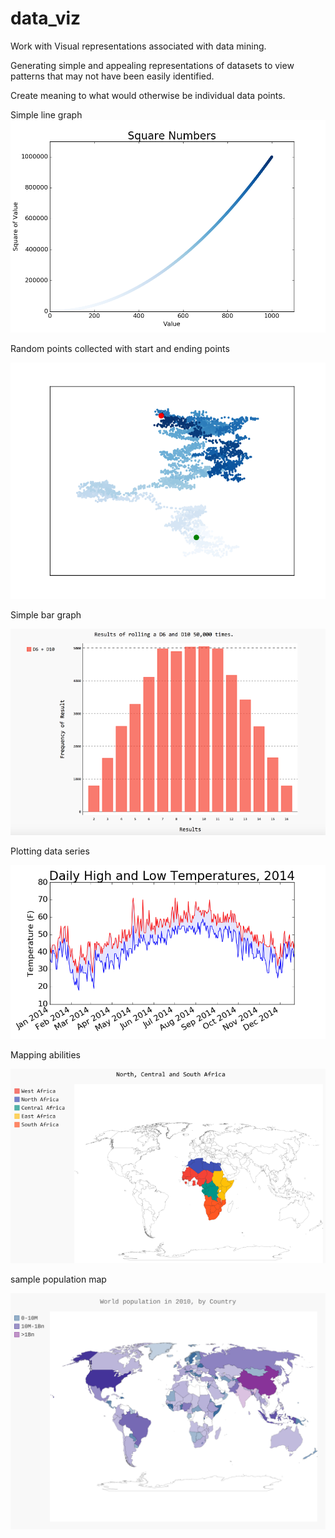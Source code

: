 # data_viz

Work with Visual representations associated with data mining. 

Generating simple and appealing representations of datasets to view patterns that may not have been easily identified. 

Create  meaning to what would otherwise be individual data points.

Simple line graph
![alt tag](https://github.com/4bic-attic/data_viz/blob/data_viz/images/scatter_squares_with_color_map.png)

Random points collected with start and ending points

![alt tag](https://github.com/4bic-attic/data_viz/blob/data_viz/images/random_walk_with_5000_points.png)

Simple bar graph

![alt tag](https://github.com/4bic-attic/data_viz/blob/data_viz/images/D6_D10_dice_visual.png)

Plotting data series

![alt tag](https://github.com/4bic-attic/data_viz/blob/data_viz/images/sitka_High%26low_temps_2014.png)

Mapping abilities

![alt tag](https://github.com/4bic-attic/data_viz/blob/data_viz/images/africas.png)

sample population map

![alt tag](https://github.com/4bic-attic/data_viz/blob/data_viz/world_population.svg)
